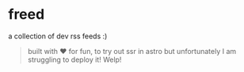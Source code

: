 # freed

a collection of dev rss feeds :)

> built with ❤️ for fun, to try out ssr in astro but unfortunately I am struggling to deploy it! Welp!
